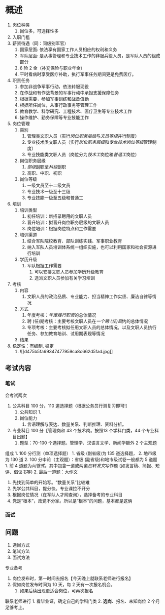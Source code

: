 # 概述
1. 岗位种类
	1. 岗位多，可选择性多
2. 入职门槛
3. 薪资待遇（同：同级别军官）
	1. 国家层面: 依法享有国家工作人员相应的权利和义务
	2. 军队层面: 是从事管理和专业技术工作的非服兵役人员，是军队人员的组成部分
	3. 6 险 2 金（补充保险与职业年金）
	4. 平时看病时享受医疗补助，执行军事任务期间更是免费医疗。
4. 职责任务
	1. 参加非战争军事行动，依法转服现役
	2. 在作战和有作战背景的军事行动中承担支援保障任务
	3. 根据需要，参加军事训练和战备值勤
	4. 根据所任岗位，从事行政事务等管理工作
	5. 教育教学、科学研究、工程技术、医疗卫生等专业技术工作
	6. 操作维护、勤务保障等专业技能工作
5. 岗位管理
	1. 类别
		1. 管理类文职人员（实行*岗位职务层级*与*文员等级*并行制度）
		2. 专业技术类文职人员（实行*岗位职务层级*和*专业技术岗位等级*管理制度）
		3. 专业技能类文职人员（岗位分为*技术工*岗位和*普通工*岗位）
	2. 岗位职务层级
		1. *部级*副职至*科级*副职
		2. 高职、中职、初职
	3. 岗位等级
		1. 一级文员至十二级文员
		2. 专业技术一级至十三级
		3. 专业技能一级至五级和普通工
6. 培训
	1. 培训类型
		1. 初任培训：新招录聘用的文职人员
		2. 晋升培训：拟晋升岗位职务层级的文职人员
		3. 岗位培训：根据岗位特点和工作需要
	2. 培训渠道
		1. 结合军队院校教育、部队训练实践、军事职业教育
		2. 纳入军队人员培训体系统一组织实施，也可以利用国家和社会资源进行培训
	3. 学历升级
		1. 军队根据工作需要
			1. 可以安排文职人员参加学历升级教育
			2. 选派文职人员参加有关学习培训
7. 考核
	1. 内容
		1. 文职人员的政治品质、专业能力、担当精神工作实绩、廉洁自律等情况
	2. 方式
		1. 年度考核：*年度履行职责*的总体情况
		2. 聘 (任)期考核：主要考核文职人员在*一个聘 (任)期*内的总体情况
		3. 专项考核：主要考核拟任用文职人员的总体情况，以及文职人员执行任务、参加教育培训、试用期表现等情况
	3. 结果
8. 稳定性：有编制, 稳定
	1. ![[d475b5fa69347477959ca8c662d5fad.jpg]] 
## 考试内容
 
### 笔试
会考试两次

1. 公共科目 100 分，110 道选择题（根据公务员行测复习即可!）
	1. 公共知识
		1. 
	2. 岗位能力
		1. 言语理解与表达、数量关系、判断推理、资料分析。
2. 专业科目 100 分【管理岗和 43 个技术岗。按照13 个学科门类，44 个专业科目出题】
	1. 题型：70-100 个选择题。管理学、汉语言文学、新闻学额外 2 个主观题

组成
	1. 100 分行测（单项选择题）
		1. 省级 (副省级)为 135 道选择题，
		2. 地市级为 130 道
	2. 100 分申论（主观题）：省级 (副省级)和地市级试卷一般都为 5 道题
		1. 前 4 道题为*问答式*，其中包含一道或两道*应转发文*写作题 (如发言稿、简报、短评、倡议书等)
		2. 最后一道题：大作文

1. 先找到简单的开始写。“数量关系”比较难
2. 先学公共科目，提分快。专业课拉不开分
3. 根据岗位情况（在军队人才网查询），选择备考的专业科目
4. 党是“根本”，政党不分家。所以是“根本”的问题，基本都是这俩
### 面试

## 问题

1. 选岗方式
2. 笔试方法
3. 面试方法

专业备考
1. 岗位发布时，第一时间去报名【今天晚上就联系老师进行报名】
2. 假如岗位发布时间为 10 天，每 2 天有一次报名机会。
	1. 如果后续出现更适合岗位，可再次报名

联系老师进行
	1. 看毕业证，确定自己的学科门类
	2. **选岗**、报名、未知岗位
2 个月足够考上。

